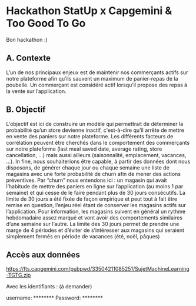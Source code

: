 # Hackathon StatUp x Capgemini & Too Good To Go

Bon hackathon :) 

## A. Contexte

L’un de nos principaux enjeux est de maintenir nos commerçants actifs sur notre
plateforme afin qu’ils sauvent un maximum de panier-repas de la poubelle. Un
commerçant est considéré actif lorsqu’il propose des repas à la vente sur l’application.

## B. Objectif
L'objectif est ici de construire un modèle qui permettrait de déterminer la probabilité
qu’un store devienne inactif, c'est-à-dire qu’il arrête de mettre en vente des paniers sur
notre plateforme.
Les différents facteurs de corrélation peuvent être cherchés dans le comportement des
commerçants sur notre plateforme (last meal saved date, average rating, store
cancellation, ...) mais aussi ailleurs (saisonnalité, emplacement, vacances, ...).
In fine, nous souhaiterions être capable, à partir des données dont nous disposons, de
générer chaque jour ou chaque semaine une liste de magasins avec une forte probabilité
de churn afin de mener des actions préventives.
Par “churn” nous entendons ici : un magasin qui avait l’habitude de mettre des paniers en
ligne sur l’application (au moins 1 par semaine) et qui cesse de le faire pendant plus de 30
jours consécutifs. La limite de 30 jours a été fixée de façon empirique et peut tout à fait
être remise en question, l’enjeu réel étant de conserver les magasins actifs sur
l’application.
Pour information, les magasins suivent en général un rythme hebdomadaire assez marqué
et vont avoir des comportements similaires d’une semaine sur l’autre. La limite des 30
jours permet de prendre une marge de 4 périodes et d’éviter de s’intéresser aux magasins
qui seraient simplement fermés en période de vacances (été, noël, pâques)


## Accès aux données 

https://fts.capgemini.com/pubpwd/33504211085251/SujetMachineLearning-TGTG.zip 
 
Avec les identifiants : (à demander)



username: ********
Password: ********

